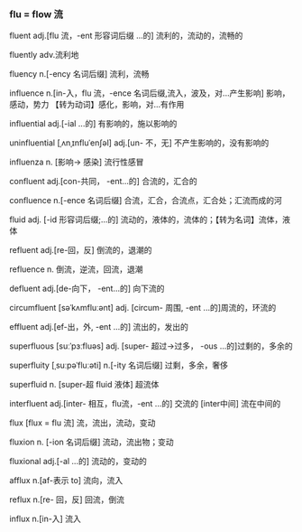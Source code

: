 ### flu = flow 流

fluent adj.[flu 流，-ent 形容词后缀 ...的] 流利的，流动的，流畅的

fluently adv.流利地

fluency n.[-ency 名词后缀] 流利，流畅

influence n.[in-入，flu 流，-ence 名词后缀,流入，波及，对...产生影响] 影响，感动，势力 【转为动词】感化，影响，对...有作用

influential adj.[-ial ...的] 有影响的，施以影响的

uninfluential [ˌʌnˌɪnfluˈenʃəl] adj.[un- 不，无] 不产生影响的，没有影响的

influenza n. [影响-> 感染] 流行性感冒

confluent adj.[con-共同， -ent...的] 合流的，汇合的

confluence n.[-ence 名词后缀] 合流，汇合，合流点，汇合处；汇流而成的河

fluid adj. [-id 形容词后缀;...的] 流动的，液体的，流体的；【转为名词】流体，液体

refluent adj.[re-回，反] 倒流的，退潮的

refluence n. 倒流，逆流，回流，退潮

defluent adj.[de-向下， -ent...的] 向下流的

circumfluent [səˈkʌmfluːənt] adj. [circum- 周围, -ent ...的]周流的，环流的 

effluent adj.[ef-出，外, -ent ...的] 流出的，发出的

superfluous  [suːˈpɜːfluəs] adj. [super- 超过->过多， -ous ...的]过剩的，多余的

superfluity  [ˌsuːpəˈfluːəti] n.[-ity 名词后缀] 过剩，多余，奢侈

superfluid n. [super-超 fluid 液体] 超流体

interfluent adj.[inter- 相互，flu流，-ent ...的] 交流的 [inter中间] 流在中间的

flux [flux = flu 流] 流，流出，流动，变动

fluxion n. [-ion 名词后缀] 流动，流出物；变动

fluxional adj.[-al ...的] 流动的，变动的

afflux n.[af-表示 to] 流向，流入

reflux n.[re- 回，反] 回流，倒流

influx n.[in-入] 流入

